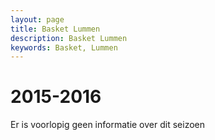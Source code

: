 ```yaml
---
layout: page
title: Basket Lummen
description: Basket Lummen
keywords: Basket, Lummen
---
```


# 2015-2016

Er is voorlopig geen informatie over dit seizoen